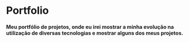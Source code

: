 # Portfolio
#### Meu portfólio de projetos, onde eu irei mostrar a minha evolução na utilização de diversas tecnologias e mostrar alguns dos meus projetos.
